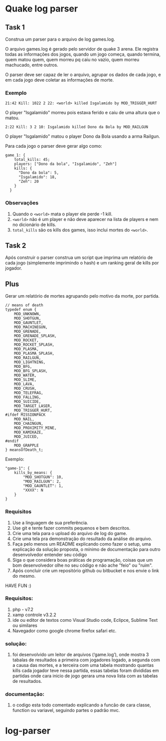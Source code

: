 # Quake log parser

## Task 1

Construa um parser para o arquivo de log games.log.

O arquivo games.log é gerado pelo servidor de quake 3 arena. Ele registra todas as informações dos jogos, quando um jogo começa, quando termina, quem matou quem, quem morreu pq caiu no vazio, quem morreu machucado, entre outros.

O parser deve ser capaz de ler o arquivo, agrupar os dados de cada jogo, e em cada jogo deve coletar as informações de morte.

### Exemplo

  	21:42 Kill: 1022 2 22: <world> killed Isgalamido by MOD_TRIGGER_HURT
  
  O player "Isgalamido" morreu pois estava ferido e caiu de uma altura que o matou.

  	2:22 Kill: 3 2 10: Isgalamido killed Dono da Bola by MOD_RAILGUN
  
  O player "Isgalamido" matou o player Dono da Bola usando a arma Railgun.
  
Para cada jogo o parser deve gerar algo como:

    game_1: {
	    total_kills: 45;
	    players: ["Dono da bola", "Isgalamido", "Zeh"]
	    kills: {
	      "Dono da bola": 5,
	      "Isgalamido": 18,
	      "Zeh": 20
	    }
	  }

### Observações

1. Quando o `<world>` mata o player ele perde -1 kill.
2. `<world>` não é um player e não deve aparecer na lista de players e nem no dicionário de kills.
3. `total_kills` são os kills dos games, isso inclui mortes do `<world>`.

## Task 2

Após construir o parser construa um script que imprima um relatório de cada jogo (simplemente imprimindo o hash) e um ranking geral de kills por jogador.

## Plus

Gerar um relatório de mortes agrupando pelo motivo da morte, por partida.

	// means of death
	typedef enum {
		MOD_UNKNOWN,
		MOD_SHOTGUN,
		MOD_GAUNTLET,
		MOD_MACHINEGUN,
		MOD_GRENADE,
		MOD_GRENADE_SPLASH,
		MOD_ROCKET,
		MOD_ROCKET_SPLASH,
		MOD_PLASMA,
		MOD_PLASMA_SPLASH,
		MOD_RAILGUN,
		MOD_LIGHTNING,
		MOD_BFG,
		MOD_BFG_SPLASH,
		MOD_WATER,
		MOD_SLIME,
		MOD_LAVA,
		MOD_CRUSH,
		MOD_TELEFRAG,
		MOD_FALLING,
		MOD_SUICIDE,
		MOD_TARGET_LASER,
		MOD_TRIGGER_HURT,
	#ifdef MISSIONPACK
		MOD_NAIL,
		MOD_CHAINGUN,
		MOD_PROXIMITY_MINE,
		MOD_KAMIKAZE,
		MOD_JUICED,
	#endif
		MOD_GRAPPLE
	} meansOfDeath_t;

Exemplo:

	"game-1": {
		kills_by_means: {
			"MOD_SHOTGUN": 10,
			"MOD_RAILGUN": 2,
			"MOD_GAUNTLET": 1,
			"XXXX": N
		}
	}

### Requisitos

1. Use a linguagem de sua preferência.
2. Use git e tente fazer commits pequenos e bem descritos.
3. Crie uma tela para o upload do arquivo de log do game.
4. Crie uma tela pra demonstração do resultado da análise do arquivo.
5. Faça pelo menos um README explicando como fazer o setup, uma explicação da solução proposta, o mínimo de documentação para outro desenvolvedor entender seu código
6. Siga o que considera boas práticas de programação, coisas que um bom desenvolvedor olhe no seu código e não ache "feio" ou "ruim".
7. Após concluir crie um repositório github ou bitbucket e nos envie o link do mesmo.

HAVE FUN :)

### Requisitos:
1. php - v7.2
2. xamp controle v3.2.2
3. ide ou editor de textos como Visual Studio code, Eclipce, Sublime Text ou similares
4. Navegador como google chrome firefox safari etc.

### solução:
1. foi desenvolvido um leitor de arquivos (‘game.log’), onde mostra 3 tabalas de resultados a primeira com jogadores logado, a segunda com a causa das mortes, e a terceira com uma tabela mostrando quantas kills cada jogador teve nessa partida, essas tabelas foram divididas em partidas onde cara inicio de jogo gerara uma nova lista com as tabelas de resultados.

### documentação:
1. o codigo esta todo comentado explicando a funcão de cara classe, function ou variavel, seguindo partes o padrão mvc.
# log-parser
